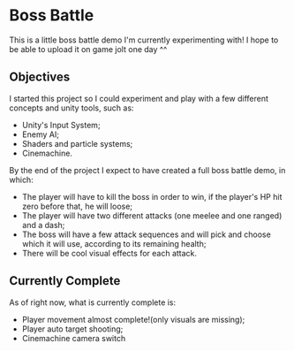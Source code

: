 # Boss Battle
This is a little boss battle demo I'm currently experimenting with! I hope to be able to upload it on game jolt one day ^^

## Objectives
I started this project so I could experiment and play with a few different concepts and unity tools, such as:
- Unity's Input System;
- Enemy AI;
- Shaders and particle systems;
- Cinemachine.

By the end of the project I expect to have created a full boss battle demo, in which:
- The player will have to kill the boss in order to win, if the player's HP hit zero before that, he will loose;
- The player will have two different attacks (one meelee and one ranged) and a dash;
- The boss will have a few attack sequences and will pick and choose which it will use, according to its remaining health;
- There will be cool visual effects for each attack.

## Currently Complete
As of right now, what is currently complete is:
- Player movement almost complete!(only visuals are missing);
- Player auto target shooting;
- Cinemachine camera switch